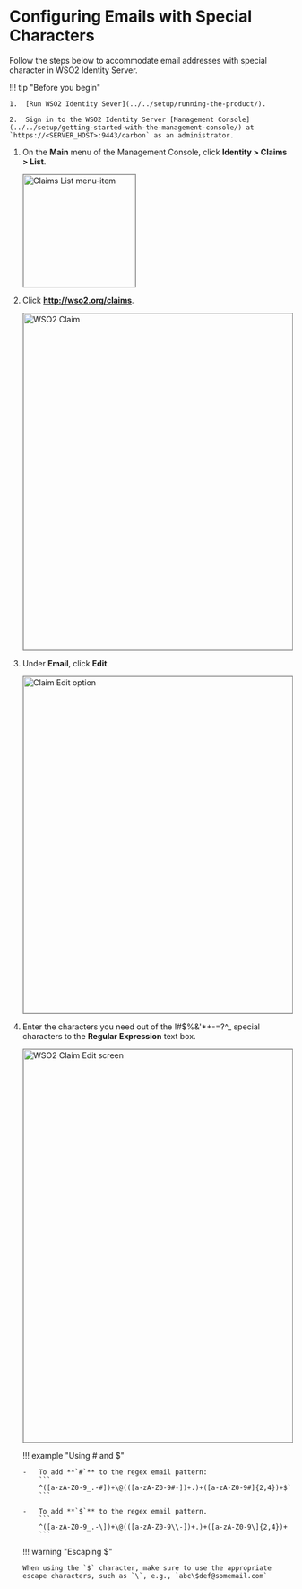 # Configuring Emails with Special Characters

Follow the steps below to accommodate email addresses with special character in WSO2 Identity Server.  

!!! tip "Before you begin"

	1.	[Run WSO2 Identity Sever](../../setup/running-the-product/).

	2.	Sign in to the WSO2 Identity Server [Management Console](../../setup/getting-started-with-the-management-console/) at `https://<SERVER_HOST>:9443/carbon` as an administrator. 
				

1.	On the **Main** menu of the Management Console, click **Identity > Claims > List**.

	<img src="../../assets/img/learn/claims-list-menu-item.png" alt="Claims List menu-item" width="200" style="border:1px solid grey">   

2.	Click  **http://wso2.org/claims**.

	<img src="../../assets/img/learn/claim-list-wso2.png" alt="WSO2 Claim" width="600" style="border:1px solid grey">   	

3.	Under **Email**, click **Edit**.

	<img src="../../assets/img/learn/email-claim-edit.png" alt="Claim Edit option" width="600" style="border:1px solid grey"> 

4.	Enter the characters you need out of the !#$%&'*+-=?^_ special characters to the **Regular Expression** text box.

	<img src="../../assets/img/learn/wso2-claim-edit-screen.png" alt="WSO2 Claim Edit screen" width="700" style="border:1px solid grey"> 


	!!! example "Using # and $"

		-	To add **`#`** to the regex email pattern: 
			```
			^([a-zA-Z0-9_.-#])+\@(([a-zA-Z0-9#-])+.)+([a-zA-Z0-9#]{2,4})+$`
			```			

		-	To add **`$`** to the regex email pattern. 
			```
			^([a-zA-Z0-9_.-\])+\@(([a-zA-Z0-9\\-])+.)+([a-zA-Z0-9\]{2,4})+
			```

	!!! warning "Escaping $"

		When using the `$` character, make sure to use the appropriate escape characters, such as `\`, e.g., `abc\$def@somemail.com`

		


